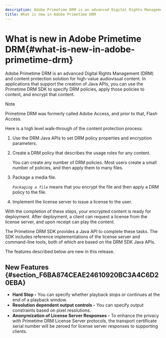 ```yaml
---
description: Adobe Primetime DRM is an advanced Digital Rights Management (DRM) and content protection solution for high-value audiovisual content. In applications that support the creation of Java APIs, you can use the Primetime DRM SDK to specify DRM policies, apply those policies to content, and encrypt that content.
title: What is new in Adobe Primetime DRM
---
```


# What is new in Adobe Primetime DRM{#what-is-new-in-adobe-primetime-drm}

Adobe Primetime DRM is an advanced Digital Rights Management (DRM) and content protection solution for high-value audiovisual content. In applications that support the creation of Java APIs, you can use the Primetime DRM SDK to specify DRM policies, apply those policies to content, and encrypt that content.

>[!NOTE]
>
>Primetime DRM was formerly called Adobe Access, and prior to that, Flash Access.

Here is a high level walk-through of the content protection process:

1. Use the DRM Java APIs to set DRM policy properties and encryption parameters. 
1. Create a DRM policy that describes the usage roles for any content.

   You can create any number of DRM policies. Most users create a small number of policies, and then apply them to many files. 
1. Package a media file.

   *`Packaging a file`* means that you encrypt the file and then apply a DRM policy to the file. 
1. Implement the license server to issue a license to the user.

With the completion of these steps, your encrypted content is ready for deployment. After deployment, a client can request a license from the license server, and upon receipt can play the content.

The Primetime DRM SDK provides a Java API to complete these tasks. The SDK includes reference implementations of the license server and command-line tools, both of which are based on the DRM SDK Java APIs.

The features described below are new in this release.

## New Features {#section_F6BA874CEAE24610920BC3A4C6D20EBA}

* **Hard Stop -** You can specify whether playback stops or continues at the end of a playback window. 
* **Resolution dependent output controls -** You can specify output constraints based on pixel resolutions. 
* **Anonymization of License Server Responses -** To enhance the privacy with Primetime DRM License Server protocols, the transport certificate serial number will be zeroed for license server responses to supporting clients.

